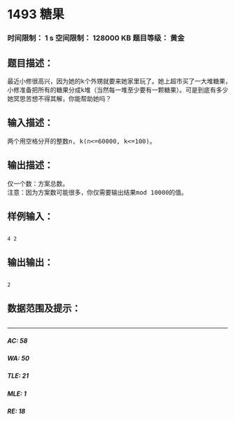 # 1493 糖果   
### 时间限制： 1 s     空间限制： 128000 KB     题目等级： 黄金  
## 题目描述：  

<pre>
最近小修很高兴，因为她的k个外甥就要来她家里玩了。她上超市买了一大堆糖果，总共有n颗。
小修准备把所有的糖果分成k堆（当然每一堆至少要有一颗糖果）。可是到底有多少种分法呢？
她冥思苦想不得其解，你能帮助她吗？
</pre>
  
  
## 输入描述：  

<pre>
两个用空格分开的整数n, k(n<=60000, k<=100)。
</pre>
  
  
## 输出描述：  

<pre>
仅一个数：方案总数。
注意：因为方案数可能很多，你仅需要输出结果mod 10000的值。
</pre>
  
  
## 样例输入：  

<pre><code>
4 2
</code></pre>
  
  
## 输出输出：  

<pre><code>
2
</code></pre>
  
  
## 数据范围及提示：  

<pre>
</pre>
  
  
***  

##### AC: 58  
##### WA: 50  
##### TLE: 21  
##### MLE: 1  
##### RE: 18  
